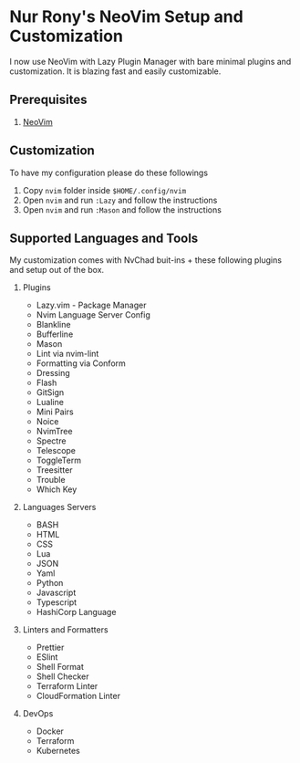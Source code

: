 # Nur Rony's NeoVim Setup and Customization

I now use NeoVim with Lazy Plugin Manager with bare minimal plugins and customization. It is blazing fast and easily customizable.

## Prerequisites

1. [NeoVim][neovim-link]

## Customization

To have my configuration please do these followings

1. Copy `nvim` folder inside `$HOME/.config/nvim`
2. Open `nvim` and run `:Lazy` and follow the instructions
3. Open `nvim` and run `:Mason` and follow the instructions

## Supported Languages and Tools

My customization comes with NvChad buit-ins + these following plugins and setup out of the box.

1. Plugins
   - Lazy.vim - Package Manager
   - Nvim Language Server Config
   - Blankline
   - Bufferline
   - Mason
   - Lint via nvim-lint
   - Formatting via Conform
   - Dressing
   - Flash
   - GitSign
   - Lualine
   - Mini Pairs
   - Noice
   - NvimTree
   - Spectre
   - Telescope
   - ToggleTerm
   - Treesitter
   - Trouble
   - Which Key

1. Languages Servers

   - BASH
   - HTML
   - CSS
   - Lua
   - JSON
   - Yaml
   - Python
   - Javascript
   - Typescript
   - HashiCorp Language

1. Linters and Formatters
   - Prettier
   - ESlint
   - Shell Format
   - Shell Checker
   - Terraform Linter
   - CloudFormation Linter
1. DevOps
   - Docker
   - Terraform
   - Kubernetes

<!-- Links -->

[neovim-link]: https://neovim.io/

